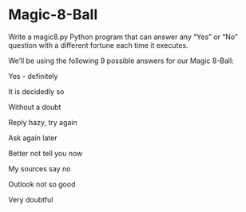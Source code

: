 # Magic-8-Ball

Write a magic8.py Python program that can answer any “Yes” or “No” question with a different fortune each time it executes.

We’ll be using the following 9 possible answers for our Magic 8-Ball:

Yes - definitely

It is decidedly so

Without a doubt

Reply hazy, try again

Ask again later

Better not tell you now

My sources say no

Outlook not so good

Very doubtful
